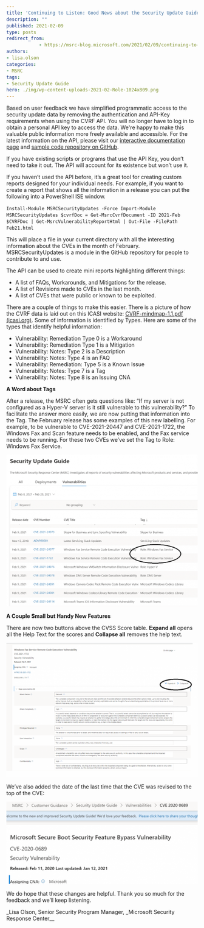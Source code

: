 ```yaml
---
title: 'Continuing to Listen: Good News about the Security Update Guide API!'
description: ""
published: 2021-02-09
type: posts
redirect_from:
            - https://msrc-blog.microsoft.com/2021/02/09/continuing-to-listen-good-news-about-the-security-update-guide-api/
authors:
- lisa.olson
categories:
- MSRC
tags:
- Security Update Guide
hero: ./img/wp-content-uploads-2021-02-Role-1024x809.png
---
```

<!-- wp:paragraph -->

Based on user feedback we have simplified programmatic access to the security update data by removing the authentication and API-Key requirements when using the CVRF API. You will no longer have to log in to obtain a personal API key to access the data. We're happy to make this valuable public information more freely available and accessible. For the latest information on the API, please visit our [interactive documentation page](https://api.msrc.microsoft.com/cvrf/v2.0/swagger/index) and [sample code repository on GitHub](https://github.com/microsoft/MSRC-Microsoft-Security-Updates-API).

<!-- /wp:paragraph -->

<!-- wp:paragraph -->

If you have existing scripts or programs that use the API Key, you don’t need to take it out. The API will account for its existence but won’t use it.

<!-- /wp:paragraph -->

<!-- wp:paragraph -->

If you haven’t used the API before, it’s a great tool for creating custom reports designed for your individual needs. For example, if you want to create a report that shows all the information in a release you can put the following into a PowerShell ISE window.

<!-- /wp:paragraph -->

<!-- wp:group -->

<!-- wp:paragraph -->

`Install-Module MSRCSecurityUpdates -Force Import-Module MSRCSecurityUpdates $cvrfDoc = Get-MsrcCvrfDocument -ID 2021-Feb $CVRFDoc | Get-MsrcVulnerabilityReportHtml | Out-File -FilePath Feb21.html`

<!-- /wp:paragraph -->

<!-- wp:paragraph -->

This will place a file in your current directory with all the interesting information about the CVEs in the month of February. MSRCSecurityUpdates is a module in the GitHub repository for people to contribute to and use.

<!-- /wp:paragraph -->

<!-- wp:paragraph -->

The API can be used to create mini reports highlighting different things:

<!-- /wp:paragraph -->

<!-- wp:list -->

- A list of FAQs, Workarounds, and Mitigations for the release.
- A list of Revisions made to CVEs in the last month.
- A list of CVEs that were public or known to be exploited.

<!-- /wp:list -->

<!-- wp:paragraph -->

There are a couple of things to make this easier. There is a picture of how the CVRF data is laid out on this ICASI website: [CVRF-mindmap-1.1.pdf (icasi.org)](https://www.icasi.org/wp-content/uploads/2015/06/CVRF-mindmap-1.1.pdf). Some of information is identified by Types. Here are some of the types that identify helpful information:

<!-- /wp:paragraph -->

<!-- wp:list -->

- Vulnerability: Remediation Type 0 is a Workaround
- Vulnerability: Remediation Type 1 is a Mitigation
- Vulnerability: Notes: Type 2 is a Description
- Vulnerability: Notes: Type 4 is an FAQ
- Vulnerability: Remediation: Type 5 is a Known Issue
- Vulnerability: Notes: Type 7 is a Tag
- Vulnerability: Notes: Type 8 is an Issuing CNA

<!-- /wp:list -->

<!-- /wp:group -->

<!-- wp:paragraph -->

**A Word about Tags**

<!-- /wp:paragraph -->

<!-- wp:paragraph -->

After a release, the MSRC often gets questions like: “If my server is not configured as a Hyper-V server is it still vulnerable to this vulnerability?” To facilitate the answer more easily, we are now putting that information into the Tag. The February release has some examples of this new labelling. For example, to be vulnerable to CVE-2021-20447 and CVE-2021-1722, the Windows Fax and Scan feature needs to be enabled, and the Fax service needs to be running. For these two CVEs we’ve set the Tag to Role: Windows Fax Service.

<!-- /wp:paragraph -->

<!-- wp:image {"id":12724,"sizeSlug":"large","linkDestination":"none"} -->

![](./img/wp-content-uploads-2021-02-Role-1024x809.png)

<!-- /wp:image -->

<!-- wp:paragraph -->

**A Couple Small but Handy New Features**

<!-- /wp:paragraph -->

<!-- wp:paragraph -->

There are now two buttons above the CVSS Score table. **Expand all** opens all the Help Text for the scores and **Collapse all** removes the help text.

<!-- /wp:paragraph -->

<!-- wp:image {"id":12725,"sizeSlug":"large","linkDestination":"none"} -->

![](./img/wp-content-uploads-2021-02-CVSSHelp-1024x714.png)

<!-- /wp:image -->

<!-- wp:paragraph -->

We’ve also added the date of the last time that the CVE was revised to the top of the CVE:

<!-- /wp:paragraph -->

<!-- wp:image {"id":12726,"sizeSlug":"large","linkDestination":"none"} -->

![](./img/wp-content-uploads-2021-02-Re-release-1024x440.png)

<!-- /wp:image -->

<!-- wp:paragraph -->

We do hope that these changes are helpful. Thank you so much for the feedback and we’ll keep listening.

<!-- /wp:paragraph -->

<!-- wp:paragraph -->

\_Lisa Olson, Senior Security Program Manager, \_Microsoft Security Response Center\_\_

<!-- /wp:paragraph -->
